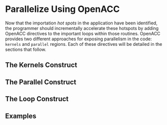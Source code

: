 Parallelize Using OpenACC
=========================
Now that the importation *hot spots* in the application have been identified,
the programmer should incrementally accelerate these hotspots by adding OpenACC
directives to the important loops within those routines. OpenACC provides two
different approaches for exposing parallelism in the code: `kernels` and
`parallel` regions. Each of these directives will be detailed in the sections
that follow.

The Kernels Construct
---------------------

The Parallel Construct
----------------------

The Loop Construct
------------------

Examples
--------
